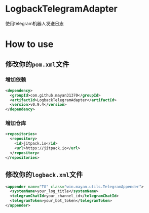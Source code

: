 # LogbackTelegramAdapter
使用telegram机器人发送日志

# How to use
## 修改你的`pom.xml`文件
### 增加依赖
```xml
<dependency>
  <groupId>com.github.mayan31370</groupId>
  <artifactId>LogbackTelegramAdapter</artifactId>
  <version>v0.9.4</version>
</dependency>
```
### 增加仓库
```xml
<repositories>
  <repository>
    <id>jitpack.io</id>
    <url>https://jitpack.io</url>
  </repository>
</repositories>
```
## 修改你的`logback.xml`文件
```xml
<appender name="TG" class="win.mayan.utils.TelegramAppender">
  <systemName>your_log_title</systemName>
  <telegramChatId>your_channel_id</telegramChatId>
  <telegramToken>your_bot_token</telegramToken>
</appender>
```